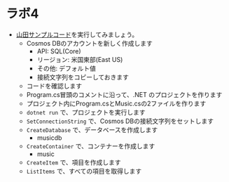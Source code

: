 # ラボ4

- [山田サンプルコード](../sample/cosmosdb/)を実行してみましょう。
  - Cosmos DBのアカウントを新しく作成します
    - API: SQL(Core)
    - リージョン: 米国東部(East US)
    - その他: デフォルト値
    - 接続文字列をコピーしておきます
  - コードを確認します
  - Program.cs冒頭のコメントに沿って、.NET のプロジェクトを作ります
  - プロジェクト内にProgram.csとMusic.csの2ファイルを作ります
  - `dotnet run` で、プロジェクトを実行します
  - `SetConnectionString` で、Cosmos DBの接続文字列をセットします
  - `CreateDatabase` で、データベースを作成します
    - musicdb
  - `CreateContainer` で、コンテナーを作成します
    - music
  - `CreateItem` で、項目を作成します
  - `ListItems` で、すべての項目を取得します
